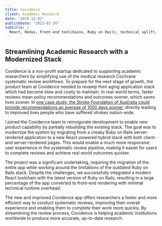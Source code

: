 ```yaml
---
title: Covidence
client: Academic Research
date: "2019-12-01"
publishDate: "2023-02-26"
subtitle: |
  React, Redux, Front-end toolchains, Ruby on Rails, technical uplift.
---
```


## Streamlining Academic Research with a Modernized Stack

Covidence is a non-profit startup dedicated to supporting academic researchers by simplifying use of the medical research Cochrane systematic review workflows. To prepare for the next stage of growth, the product team at Covidence needed to revamp their aging application stack which had become slow and costly to maintain. In real-world terms, faster reviews mean policy recommendations and outcomes sooner, which saves lives sooner. In [one case study, the Stroke Foundation of Australia could provide recommendations an average of 1000 days sooner](https://www.covidence.org/case-studies/how-covidence-has-enabled-living-guidelines-for-australians-impacted-by-stroke/), directly leading to improved lives people who have suffered strokes nation-wide.

I joined the Covidence team to reinvigorate development to enable new product capability by partially rebuilding the existing stack. The goal was to modernize the system by migrating from a creaky Ruby on Rails server-rendered application to a new React-powered hybrid stack with both client- and server-rendered pages. This would enable a much more responsive user experience in the systematic review pipeline, making it easier for users to complete reviews and achieve real world outcomes quicker.

The project was a significant undertaking, requiring the migration of the entire app while working around the limitations of the outdated Ruby on Rails stack. Despite the challenges, we successfully integrated a modern React toolchain with the latest version of Ruby on Rails, resulting in a large percentage of the app converted to front-end rendering with minimal technical runtime overhead.

The new and improved Covidence app offers researchers a faster and more efficient way to conduct systematic reviews, improving their overall experience and enabling them to complete their work more quickly. By streamlining the review process, Covidence is helping academic institutions worldwide to produce more accurate, up-to-date research.
